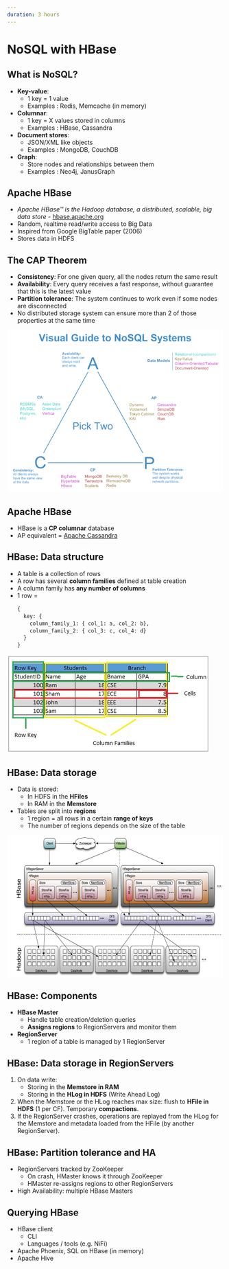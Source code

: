 ```yaml
---
duration: 3 hours
---
```


# NoSQL with HBase

## What is NoSQL?

- **Key-value**:
  - 1 key = 1 value
  - Examples : Redis, Memcache (in memory)
- **Columnar**:
  - 1 key = X values stored in columns
  - Examples : HBase, Cassandra
- **Document stores**:
  - JSON/XML like objects
  - Examples : MongoDB, CouchDB
- **Graph**:
  - Store nodes and relationships between them
  - Examples : Neo4j, JanusGraph

## Apache HBase

- _Apache HBase™ is the Hadoop database, a distributed, scalable, big data store_ - [hbase.apache.org](hbase.apache.org)
- Random, realtime read/write access to Big Data
- Inspired from Google BigTable paper (2006)
- Stores data in HDFS

## The CAP Theorem

- **Consistency**: For one given query, all the nodes return the same result
- **Availability**: Every query receives a fast response, without guarantee that this is the latest value
- **Partition tolerance**: The system continues to work even if some nodes are disconnected
- No distributed storage system can ensure more than 2 of those properties at the same time

![CAP theorem](./assets/cap_theorem.png)

## Apache HBase

- HBase is a **CP columnar** database
- AP equivalent = [Apache Cassandra](https://cassandra.apache.org)

## HBase: Data structure

- A table is a collection of rows
- A row has several **column families** defined at table creation
- A column family has **any number of columns**
- 1 row =
  ```python
  {
    key: {
      column_family_1: { col_1: a, col_2: b},
      column_family_2: { col_3: c, col_4: d}
    }
  }
  ```

![HBase data structure](./assets/hbase_data_structure.jpg)

## HBase: Data storage

- Data is stored:
  - In HDFS in the **HFiles**
  - In RAM in the **Memstore**
- Tables are split into **regions**
  - 1 region = all rows in a certain **range of keys**
  - The number of regions depends on the size of the table

![HBase architecture](./assets/hbase_architecture.png)

## HBase: Components

- **HBase Master**
  - Handle table creation/deletion queries
  - **Assigns regions** to RegionServers and monitor them
- **RegionServer**
  - 1 region of a table is managed by 1 RegionServer

## HBase: Data storage in RegionServers

1. On data write:
   - Storing in the **Memstore in RAM**
   - Storing in the **HLog in HDFS** (Write Ahead Log)
2. When the Memstore or the HLog reaches max size: flush to **HFile in HDFS** (1 per CF). Temporary **compactions**.
3. If the RegionServer crashes, operations are replayed from the HLog for the Memstore and metadata loaded from the HFile (by another RegionServer).

## HBase: Partition tolerance and HA

- RegionServers tracked by ZooKeeper
  - On crash, HMaster knows it through ZooKeeper
  - HMaster re-assigns regions to other RegionServers
- High Availability: multiple HBase Masters

## Querying HBase

- HBase client
  - CLI
  - Languages / tools (e.g. NiFi)
- Apache Phoenix, SQL on HBase (in memory)
- Apache Hive
